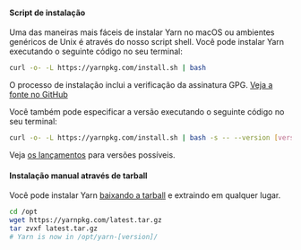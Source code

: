 #### Script de instalação

Uma das maneiras mais fáceis de instalar Yarn no macOS ou ambientes genéricos de Unix é através do nosso script shell. Você pode instalar Yarn executando o seguinte código no seu terminal:

```sh
curl -o- -L https://yarnpkg.com/install.sh | bash
```

O processo de instalação inclui a verificação da assinatura GPG. [Veja a fonte no GitHub](https://github.com/yarnpkg/website/blob/master/install.sh)

Você também pode especificar a versão executando o seguinte código no seu terminal:

```sh
curl -o- -L https://yarnpkg.com/install.sh | bash -s -- --version [version]
```

Veja [os lançamentos](https://github.com/yarnpkg/yarn/releases) para versões possíveis.

#### Instalação manual através de tarball

Você pode instalar Yarn [baixando a tarball]({{site.baseurl}}/latest.tar.gz) e extraindo em qualquer lugar.

```sh
cd /opt
wget https://yarnpkg.com/latest.tar.gz
tar zvxf latest.tar.gz
# Yarn is now in /opt/yarn-[version]/
```